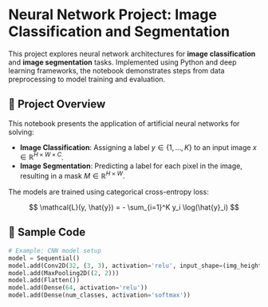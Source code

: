 # Neural Network Project: Image Classification and Segmentation

This project explores neural network architectures for **image classification** and **image segmentation** tasks. Implemented using Python and deep learning frameworks, the notebook demonstrates steps from data preprocessing to model training and evaluation.

## 🧠 Project Overview

This notebook presents the application of artificial neural networks for solving:

- **Image Classification**: Assigning a label $y \in \{1, \dots, K\}$ to an input image $x \in \mathbb{R}^{H \times W \times C}$.
- **Image Segmentation**: Predicting a label for each pixel in the image, resulting in a mask $M \in \mathbb{R}^{H \times W}$.

The models are trained using categorical cross-entropy loss:

$$
\mathcal{L}(y, \hat{y}) = - \sum_{i=1}^K y_i \log(\hat{y}_i)
$$

## 🧪 Sample Code

```python
# Example: CNN model setup
model = Sequential()
model.add(Conv2D(32, (3, 3), activation='relu', input_shape=(img_height, img_width, 3)))
model.add(MaxPooling2D((2, 2)))
model.add(Flatten())
model.add(Dense(64, activation='relu'))
model.add(Dense(num_classes, activation='softmax'))
